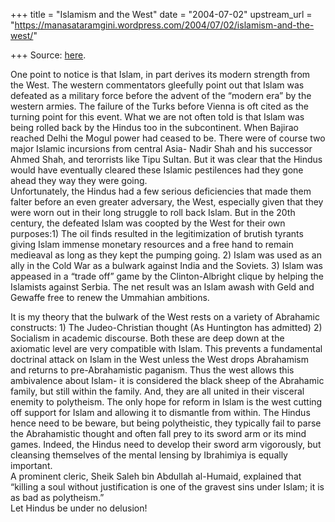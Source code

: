+++
title = "Islamism and the West"
date = "2004-07-02"
upstream_url = "https://manasataramgini.wordpress.com/2004/07/02/islamism-and-the-west/"

+++
Source: [here](https://manasataramgini.wordpress.com/2004/07/02/islamism-and-the-west/).

One point to notice is that Islam, in part derives its modern strength
from the West. The western commentators gleefully point out that Islam
was defeated as a military force before the advent of the “modern era”
by the western armies. The failure of the Turks before Vienna is oft
cited as the turning point for this event. What we are not often told is
that Islam was being rolled back by the Hindus too in the subcontinent.
When Bajirao reached Delhi the Mogul power had ceased to be. There were
of course two major Islamic incursions from central Asia- Nadir Shah and
his successor Ahmed Shah, and terorrists like Tipu Sultan. But it was
clear that the Hindus would have eventually cleared these Islamic
pestilences had they gone ahead they way they were going.  
Unfortunately, the Hindus had a few serious deficiencies that made them
falter before an even greater adversary, the West, especially given that
they were worn out in their long struggle to roll back Islam. But in the
20th century, the defeated Islam was coopted by the West for their own
purposes:1) The oil finds resulted in the legitimization of brutish
tyrants giving Islam immense monetary resources and a free hand to
remain medieaval as long as they kept the pumping going. 2) Islam was
used as an ally in the Cold War as a bulwark against India and the
Soviets. 3) Islam was appeased in a “trade off” game by the
Clinton-Albright clique by helping the Islamists against Serbia. The net
result was an Islam awash with Geld and Gewaffe free to renew the
Ummahian ambitions.

It is my theory that the bulwark of the West rests on a variety of
Abrahamic constructs: 1) The Judeo-Christian thought (As Huntington has
admitted) 2) Socialism in academic discourse. Both these are deep down
at the axiomatic level are very compatible with Islam. This prevents a
fundamental doctrinal attack on Islam in the West unless the West drops
Abrahamism and returns to pre-Abrahamistic paganism. Thus the west
allows this ambivalence about Islam- it is considered the black sheep of
the Abrahamic family, but still within the family. And, they are all
united in their visceral enemity to polytheism. The only hope for reform
in Islam is the west cutting off support for Islam and allowing it to
dismantle from within. The Hindus hence need to be beware, but being
polytheistic, they typically fail to parse the Abrahamistic thought and
often fall prey to its sword arm or its mind games. Indeed, the Hindus
need to develop their sword arm vigorously, but cleansing themselves of
the mental lensing by Ibrahimiya is equally important.  
A prominent cleric, Sheik Saleh bin Abdullah al-Humaid, explained that
“killing a soul without justification is one of the gravest sins under
Islam; it is as bad as polytheism.”  
Let Hindus be under no delusion!

